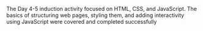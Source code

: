 The Day 4-5 induction activity focused on HTML, CSS, and JavaScript. The basics of structuring web pages, styling them, and adding interactivity using JavaScript were covered and completed successfully